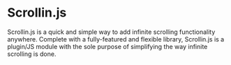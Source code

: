 Scrollin.js
===========

Scrollin.js is a quick and simple way to add infinite scrolling functionality anywhere. 
Complete with a fully-featured and flexible library, Scrollin.js is a plugin/JS module with the sole purpose of 
simplifying the way infinite scrolling is done. 
